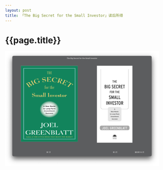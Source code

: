 ```yaml
---
layout: post
title: 「The Big Secret for the Small Investor」读后所得
---
```

{{page.title}}
=========================

<img src="/images/posts/2020-10-20/The_Big_Secret_for_the_Small_Investor.png">
